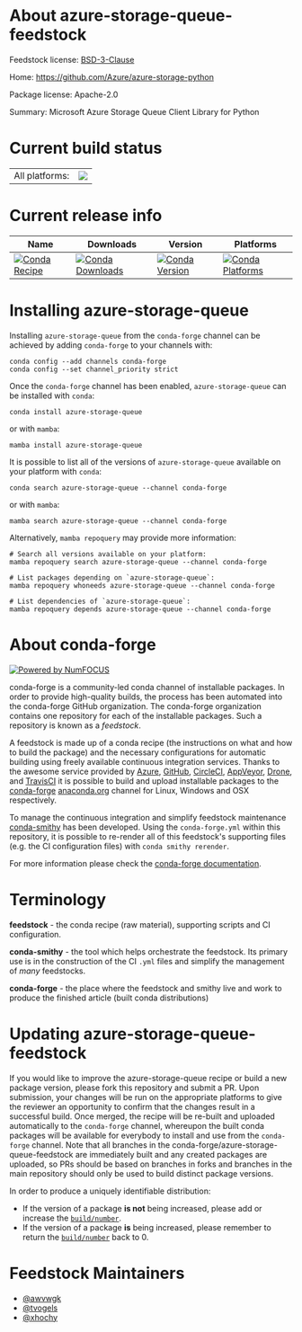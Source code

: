 About azure-storage-queue-feedstock
===================================

Feedstock license: [BSD-3-Clause](https://github.com/conda-forge/azure-storage-queue-feedstock/blob/main/LICENSE.txt)

Home: https://github.com/Azure/azure-storage-python

Package license: Apache-2.0

Summary: Microsoft Azure Storage Queue Client Library for Python

Current build status
====================


<table><tr><td>All platforms:</td>
    <td>
      <a href="https://dev.azure.com/conda-forge/feedstock-builds/_build/latest?definitionId=2777&branchName=main">
        <img src="https://dev.azure.com/conda-forge/feedstock-builds/_apis/build/status/azure-storage-queue-feedstock?branchName=main">
      </a>
    </td>
  </tr>
</table>

Current release info
====================

| Name | Downloads | Version | Platforms |
| --- | --- | --- | --- |
| [![Conda Recipe](https://img.shields.io/badge/recipe-azure--storage--queue-green.svg)](https://anaconda.org/conda-forge/azure-storage-queue) | [![Conda Downloads](https://img.shields.io/conda/dn/conda-forge/azure-storage-queue.svg)](https://anaconda.org/conda-forge/azure-storage-queue) | [![Conda Version](https://img.shields.io/conda/vn/conda-forge/azure-storage-queue.svg)](https://anaconda.org/conda-forge/azure-storage-queue) | [![Conda Platforms](https://img.shields.io/conda/pn/conda-forge/azure-storage-queue.svg)](https://anaconda.org/conda-forge/azure-storage-queue) |

Installing azure-storage-queue
==============================

Installing `azure-storage-queue` from the `conda-forge` channel can be achieved by adding `conda-forge` to your channels with:

```
conda config --add channels conda-forge
conda config --set channel_priority strict
```

Once the `conda-forge` channel has been enabled, `azure-storage-queue` can be installed with `conda`:

```
conda install azure-storage-queue
```

or with `mamba`:

```
mamba install azure-storage-queue
```

It is possible to list all of the versions of `azure-storage-queue` available on your platform with `conda`:

```
conda search azure-storage-queue --channel conda-forge
```

or with `mamba`:

```
mamba search azure-storage-queue --channel conda-forge
```

Alternatively, `mamba repoquery` may provide more information:

```
# Search all versions available on your platform:
mamba repoquery search azure-storage-queue --channel conda-forge

# List packages depending on `azure-storage-queue`:
mamba repoquery whoneeds azure-storage-queue --channel conda-forge

# List dependencies of `azure-storage-queue`:
mamba repoquery depends azure-storage-queue --channel conda-forge
```


About conda-forge
=================

[![Powered by
NumFOCUS](https://img.shields.io/badge/powered%20by-NumFOCUS-orange.svg?style=flat&colorA=E1523D&colorB=007D8A)](https://numfocus.org)

conda-forge is a community-led conda channel of installable packages.
In order to provide high-quality builds, the process has been automated into the
conda-forge GitHub organization. The conda-forge organization contains one repository
for each of the installable packages. Such a repository is known as a *feedstock*.

A feedstock is made up of a conda recipe (the instructions on what and how to build
the package) and the necessary configurations for automatic building using freely
available continuous integration services. Thanks to the awesome service provided by
[Azure](https://azure.microsoft.com/en-us/services/devops/), [GitHub](https://github.com/),
[CircleCI](https://circleci.com/), [AppVeyor](https://www.appveyor.com/),
[Drone](https://cloud.drone.io/welcome), and [TravisCI](https://travis-ci.com/)
it is possible to build and upload installable packages to the
[conda-forge](https://anaconda.org/conda-forge) [anaconda.org](https://anaconda.org/)
channel for Linux, Windows and OSX respectively.

To manage the continuous integration and simplify feedstock maintenance
[conda-smithy](https://github.com/conda-forge/conda-smithy) has been developed.
Using the ``conda-forge.yml`` within this repository, it is possible to re-render all of
this feedstock's supporting files (e.g. the CI configuration files) with ``conda smithy rerender``.

For more information please check the [conda-forge documentation](https://conda-forge.org/docs/).

Terminology
===========

**feedstock** - the conda recipe (raw material), supporting scripts and CI configuration.

**conda-smithy** - the tool which helps orchestrate the feedstock.
                   Its primary use is in the construction of the CI ``.yml`` files
                   and simplify the management of *many* feedstocks.

**conda-forge** - the place where the feedstock and smithy live and work to
                  produce the finished article (built conda distributions)


Updating azure-storage-queue-feedstock
======================================

If you would like to improve the azure-storage-queue recipe or build a new
package version, please fork this repository and submit a PR. Upon submission,
your changes will be run on the appropriate platforms to give the reviewer an
opportunity to confirm that the changes result in a successful build. Once
merged, the recipe will be re-built and uploaded automatically to the
`conda-forge` channel, whereupon the built conda packages will be available for
everybody to install and use from the `conda-forge` channel.
Note that all branches in the conda-forge/azure-storage-queue-feedstock are
immediately built and any created packages are uploaded, so PRs should be based
on branches in forks and branches in the main repository should only be used to
build distinct package versions.

In order to produce a uniquely identifiable distribution:
 * If the version of a package **is not** being increased, please add or increase
   the [``build/number``](https://docs.conda.io/projects/conda-build/en/latest/resources/define-metadata.html#build-number-and-string).
 * If the version of a package **is** being increased, please remember to return
   the [``build/number``](https://docs.conda.io/projects/conda-build/en/latest/resources/define-metadata.html#build-number-and-string)
   back to 0.

Feedstock Maintainers
=====================

* [@awvwgk](https://github.com/awvwgk/)
* [@tvogels](https://github.com/tvogels/)
* [@xhochy](https://github.com/xhochy/)

